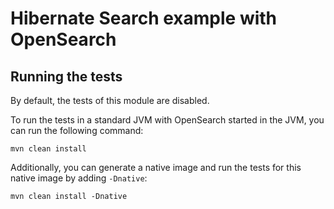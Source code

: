 # Hibernate Search example with OpenSearch

## Running the tests

By default, the tests of this module are disabled.

To run the tests in a standard JVM with OpenSearch started in the JVM, you can run the following command:

```
mvn clean install
```

Additionally, you can generate a native image and run the tests for this native image by adding `-Dnative`:

```
mvn clean install -Dnative
```

